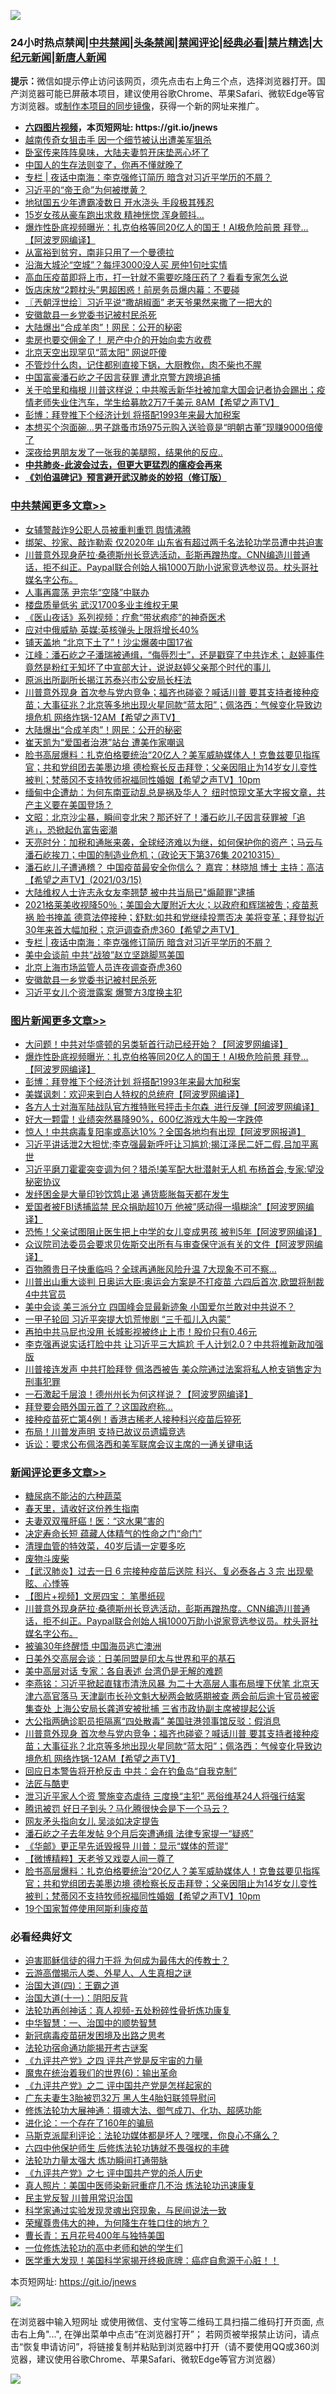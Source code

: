 ![](https://raw.githubusercontent.com/fqnews/bnews/master/64photo/fqnews-qr.jpg)

<div id="tt">
<h3>24小时热点禁闻|<a href="#%E4%B8%AD%E5%85%B1%E7%A6%81%E9%97%BB%E6%9B%B4%E5%A4%9A%E6%96%87%E7%AB%A0">中共禁闻</a>|<a href="#%E5%9B%BE%E7%89%87%E6%96%B0%E9%97%BB%E6%9B%B4%E5%A4%9A%E6%96%87%E7%AB%A0">头条禁闻</a>|<a href="#%E6%96%B0%E9%97%BB%E8%AF%84%E8%AE%BA%E6%9B%B4%E5%A4%9A%E6%96%87%E7%AB%A0">禁闻评论|<a href="#%E5%BF%85%E7%9C%8B%E7%BB%8F%E5%85%B8%E5%A5%BD%E6%96%87">经典必看|<a href="/video.md#%E7%A6%81%E7%89%87%E7%B2%BE%E9%80%89">禁片精选</a>|<a href="https://github.com/fqnews/djy/blob/master/gb/nf1351518.md#1">大纪元新闻</a>|<a href="https://github.com/fqnews/ntdtv/blob/master/gb/prog204.md#1">新唐人新闻</a></h3>
<div><b>提示：</b>微信如提示停止访问该网页，须先点击右上角三个点，选择浏览器打开。国产浏览器可能已屏蔽本项目，建议使用谷歌Chrome、苹果Safari、微软Edge等官方浏览器。或<a href="https://github.com/fqnews/bnews/blob/master/%E5%88%B6%E4%BD%9Cgit%E7%A6%81%E9%97%BB%E9%95%9C%E5%83%8F.md">制作本项目的同步镜像</a>，获得一个新的网址来推广。</div>
<ul>
<li><b><a href="http://d1.bdrive.tk/64.mp4" target="_blank">六四图片视频</a>，本页短网址: https://git.io/jnews</b></li>
<li><a href="/lifebaike/20210315/1505455.md">越南传奇女狙击手 因一个细节被认出遭美军狙杀</a></li>
<li><a href="/cbnews/20210315/1505530.md">卧室传来阵阵臭味，大陆夫妻剪开床垫恶心坏了</a></li>
<li><a href="/funmedia/20210316/1505808.md">中国人的生存法则变了，你再不懂就晚了</a></li>
<li><a href="/cbnews/20210316/1505795.md">专栏 | 夜话中南海：李克强修订简历 暗含对习近平学历的不屑？</a></li>
<li><a href="/headline/20210316/1505938.md">习近平的“帝王命”为何被搅黄？</a></li>
<li><a href="/cbnews/20210315/1505480.md">地狱国五少年遭霸凌数日 开水浇头 手段极其残忍</a></li>
<li><a href="/cbnews/20210315/1505573.md">15岁女孩从豪车跑出求救 精神恍惚 浑身颤抖…</a></li>
<li><a href="/topimagenews/20210316/1505989.md">爆炸性卧底视频曝光：扎克伯格等同20亿人的国王！AI极危险前景 拜登...【阿波罗网编译】</a></li>
<li><a href="/cnnews/20210316/1505759.md">从富裕到贫穷，南非只用了一个曼德拉</a></li>
<li><a href="/finance/20210316/1505811.md">沿海大城沦“空城”？每坪3000没人买 房仲1句吐实情</a></li>
<li><a href="/health/20210316/1505784.md">高血压疫苗即将上市，打一针就不需要吃降压药了？看看专家怎么说</a></li>
<li><a href="/funmedia/20210316/1505954.md">饭店床放“2颗枕头”男超困惑！前房务员爆内幕：不要碰</a></li>
<li><a href="/ssgc/20210316/1505667.md">〖兲朝浮世绘〗习近平说“撒胡椒面” 老天爷果然来撒了一把大的</a></li>
<li><a href="/cbnews/20210316/1505751.md">安徽歙县一乡党委书记被村民杀死</a></li>
<li><a href="/cbnews/20210316/1505980.md">大陆爆出“合成羊肉”！网民：公开的秘密</a></li>
<li><a href="/cnnews/20210316/1505942.md">卖房也要交佣金了！ 房产中介的开始向卖方收费</a></li>
<li><a href="/headline/20210315/1505572.md">北京天空出现罕见“蓝太阳” 网说吓傻</a></li>
<li><a href="/lifebaike/20210316/1505831.md">不管炒什么肉，记住都别直接下锅，大厨教你，肉不柴也不腥</a></li>
<li><a href="/comments/20210316/1505619.md">中国富豪潘石屹之子因言获罪 遭北京警方跨境追捕</a></li>
<li><a href="/comments/20210315/1505497.md">关于哈里和梅根 川普这样说；中共喉舌新华社被加拿大国会记者协会踢出；疫情老师失业住汽车，学生给募款2万7千美元 8AM【希望之声TV】</a></li>
<li><a href="/topimagenews/20210316/1505703.md">彭博：拜登推下个经济计划 将搭配1993年来最大加税案</a></li>
<li><a href="/funmedia/20210316/1505779.md">本想买个泡面碗…男子跳蚤市场975元购入送验竟是“明朝古董”现赚9000倍傻了</a></li>
<li><a href="/funmedia/20210316/1505872.md">深夜给男朋友发了一张我的美腿照，结果他的反应..</a></li>
<li><b><a href="/comments/20200211/1275071.md" target="_blank">中共肺炎-此波会过去，但更大更猛烈的瘟疫会再来</a></b></li>
<li><b><a href="/comments/20200207/1272816.md" target="_blank">《刘伯温碑记》预言避开武汉肺炎的妙招（修订版）</a></b></li>
</ul>
</div>

<div class="catlist">
<h3><a href="/cbnews/" target="_blank">中共禁闻</a><span><a href="/cbnews/" target="_blank" rel="nofollow">更多文章>></a></span></h3>
<ul>
<li><a href="/cbnews/20210316/1506130.md" target="_blank">女辅警敲诈9公职人员被重判重罚 舆情沸腾</a></li>
<li><a href="/cbnews/20210316/1506117.md" target="_blank">绑架、抄家、敲诈勒索 仅2020年 山东省有超过两千名法轮功学员遭中共迫害</a></li>
<li><a href="/comments/20210316/1506104.md" target="_blank">川普意外现身萨拉·桑德斯州长竞选活动，彭斯再蹭热度。CNN编造川普通话，拒不纠正。Paypal联合创始人捐1000万助小说家竞选参议员。枕头哥社媒名字公布。</a></li>
<li><a href="/cbnews/20210316/1506089.md" target="_blank">人事再震荡 尹宗华“空降”中联办</a></li>
<li><a href="/cbnews/20210316/1506088.md" target="_blank">楼盘质量低劣 武汉1700多业主维权无果</a></li>
<li><a href="/cbnews/20210316/1506062.md" target="_blank">《医山夜话》系列视频：疗愈“带状疱疹”的神奇医术</a></li>
<li><a href="/cbnews/20210316/1506036.md" target="_blank">应对中俄威胁 英媒:英核弹头上限将增长40%</a></li>
<li><a href="/cbnews/20210316/1506035.md" target="_blank">铺天盖地 “北京下土了”！沙尘爆袭中国17省</a></li>
<li><a href="/cbnews/20210316/1506030.md" target="_blank">江峰：潘石屹之子潘瑞被通缉，“侮辱烈士”，还是戳穿了中共诈术； 赵婷事件竟然是粉红无知坏了中宣部大计，说说赵婷父亲那个时代的事儿</a></li>
<li><a href="/cbnews/20210316/1506008.md" target="_blank">原派出所副所长揭江苏泰兴市公安局长枉法</a></li>
<li><a href="/comments/20210316/1505993.md" target="_blank">川普意外现身 首次参与党内竞争；福齐也碰瓷？喊话川普 要其支持者接种疫苗；大事征兆？北京等多地出现火星同款“蓝太阳”；佩洛西：气候变化导致边境危机 网络炸锅-12AM【希望之声TV】</a></li>
<li><a href="/cbnews/20210316/1505980.md" target="_blank">大陆爆出“合成羊肉”！网民：公开的秘密</a></li>
<li><a href="/cbnews/20210316/1505972.md" target="_blank">崔天凯为“爱国者治港”站台 遭美作家嘲讽</a></li>
<li><a href="/comments/20210316/1505950.md" target="_blank">脸书高层爆料：扎克伯格要统治“20亿人？美军威胁媒体人！克鲁兹要见指挥官；共和党组团去美墨边境 德检察长反击拜登；父亲因阻止为14岁女儿变性 被判；梵蒂冈不支持牧师祝福同性婚姻【希望之声TV】10pm</a></li>
<li><a href="/comments/20210316/1505901.md" target="_blank">缅甸中企遭劫：为何东南亚动乱总是祸及华人？  纽时惊现文革大字报文章，共产主义要在美国登场？</a></li>
<li><a href="/cbnews/20210316/1505870.md" target="_blank">文昭：北京沙尘暴，瞬间变北宋？那还好了！潘石屹儿子因言获罪被「追逃」，恐掀起仇富告密潮</a></li>
<li><a href="/cbnews/20210316/1505869.md" target="_blank">天亮时分：加税和通胀来袭，全球经济难以为继，如何保护你的资产；马云与潘石屹挨刀；中国的制造业危机；（政论天下第376集 20210315）</a></li>
<li><a href="/comments/20210316/1505839.md" target="_blank">潘石屹儿子遭通稽？  中国疫苗最安全你信么？  嘉宾：林晓旭 博士 主持：高洁【希望之声TV】(2021/03/15)</a></li>
<li><a href="/cbnews/20210316/1505821.md" target="_blank">大陆维权人士许志永女友李翘楚 被中共当局已&quot;煽颠罪&quot;逮捕</a></li>
<li><a href="/comments/20210316/1505816.md" target="_blank">2021格莱美收视降50％；美国会大厦附近大火；以政府和辉瑞被吿；疫苗惹祸 脸书掩盖 德意法停接种；舒默:如共和党继续投票否决 美将变革；拜登拟近30年来首大幅加税；京沪调查奇虎360【希望之声TV】</a></li>
<li><a href="/cbnews/20210316/1505795.md" target="_blank">专栏 | 夜话中南海：李克强修订简历 暗含对习近平学历的不屑？</a></li>
<li><a href="/cbnews/20210316/1505777.md" target="_blank">美中会谈前 中共“战狼”赵立坚跳脚骂美国</a></li>
<li><a href="/cbnews/20210316/1505776.md" target="_blank">北京上海市场监管人员连夜调查奇虎360</a></li>
<li><a href="/cbnews/20210316/1505751.md" target="_blank">安徽歙县一乡党委书记被村民杀死</a></li>
<li><a href="/cbnews/20210316/1505720.md" target="_blank">习近平女儿个资泄露案 爆警方3度换主犯</a></li>

</ul>
</div>
<div class="catlist">
<h3><a href="/topimagenews/" target="_blank">图片新闻</a><span><a href="/topimagenews/" target="_blank" rel="nofollow">更多文章>></a></span></h3>
<ul>
<li><a href="/topimagenews/20210316/1506070.md" target="_blank">大问题！中共对华盛顿的另类斩首行动已经开始？【阿波罗网编译】</a></li>
<li><a href="/topimagenews/20210316/1505989.md" target="_blank">爆炸性卧底视频曝光：扎克伯格等同20亿人的国王！AI极危险前景 拜登&#8230;【阿波罗网编译】</a></li>
<li><a href="/topimagenews/20210316/1505703.md" target="_blank">彭博：拜登推下个经济计划 将搭配1993年来最大加税案</a></li>
<li><a href="/topimagenews/20210315/1505490.md" target="_blank">美媒讽刺：欢迎来到白人特权的总统府【阿波罗网编译】</a></li>
<li><a href="/topimagenews/20210315/1505477.md" target="_blank">各方人士对海军陆战队官方推特账号抨击卡尔森  进行反弹【阿波罗网编译】</a></li>
<li><a href="/topimagenews/20210315/1505269.md" target="_blank">好大一颗雷！业绩突然暴降90%，600亿游戏大牛股一字跌停</a></li>
<li><a href="/topimagenews/20210315/1505186.md" target="_blank">惊人！中共病毒复阳率或高达10%？全国各地均有出现【阿波罗网报道】</a></li>
<li><a href="/topimagenews/20210315/1505073.md" target="_blank">习近平讲话泄2大担忧;李克强最新呼吁让习尴尬;揭江泽民二奸二假,吕加平离世</a></li>
<li><a href="/topimagenews/20210315/1505033.md" target="_blank">习近平磨刀霍霍突变调为何？猎杀!美军配大批潜射无人机 布杨首会,专家:望没秘密协议</a></li>
<li><a href="/topimagenews/20210315/1505012.md" target="_blank">发纾困金是大量印钞饮鸩止渴 通货膨胀每天都在发生</a></li>
<li><a href="/topimagenews/20210314/1504944.md" target="_blank">爱国者被FBI诱捕监禁 民众捐助超10万 他被&#8221;感动得一塌糊涂&#8221;【阿波罗网编译】</a></li>
<li><a href="/topimagenews/20210314/1504887.md" target="_blank">恐怖！父亲试图阻止医生把上中学的女儿变成男孩 被判5年【阿波罗网编译】</a></li>
<li><a href="/topimagenews/20210314/1504740.md" target="_blank">众议院司法委员会要求贝佐斯交出所有与审查保守派有关的文件【阿波罗网编译】</a></li>
<li><a href="/topimagenews/20210314/1504485.md" target="_blank">百物腾贵日子快重临吗？全球再通胀风险升温 7大现象不可不察…</a></li>
<li><a href="/topimagenews/20210314/1504484.md" target="_blank">川普出山重大谈判 日奥运大臣:奥运会方案是不打疫苗 六四后首次,欧盟将制裁4中共官员</a></li>
<li><a href="/topimagenews/20210313/1504284.md" target="_blank">美中会谈 美三派分立 四国峰会显最新迹象 小国爱尔兰敢对中共说不？</a></li>
<li><a href="/topimagenews/20210313/1504189.md" target="_blank">一甲子轮回 习近平突提大饥荒惨剧 “三千孤儿入内蒙”</a></li>
<li><a href="/topimagenews/20210313/1504092.md" target="_blank">再拍中共马屁也没用 长城影视被终止上市！股价只有0.46元</a></li>
<li><a href="/topimagenews/20210313/1503935.md" target="_blank">李克强再说实话打脸中共 让习近平三大尴尬 千人计划2.0？中共将推新政加强版</a></li>
<li><a href="/topimagenews/20210312/1503627.md" target="_blank">川普接连发声 中共打脸拜登 佩洛西被告 美众院通过法案将私人枪支销售定为刑事犯罪</a></li>
<li><a href="/topimagenews/20210312/1503547.md" target="_blank">一石激起千层浪！德州州长为何这样说？【阿波罗网编译】</a></li>
<li><a href="/topimagenews/20210312/1503529.md" target="_blank">拜登要会晤外国元首了？这国政府称…</a></li>
<li><a href="/topimagenews/20210312/1503528.md" target="_blank">接种疫苗死亡第4例！香港古稀老人接种科兴疫苗后猝死</a></li>
<li><a href="/topimagenews/20210312/1503252.md" target="_blank">布局！川普发声明 支持已故议员遗孀竞选</a></li>
<li><a href="/topimagenews/20210312/1503251.md" target="_blank">诉讼：要求公布佩洛西和美军联席会议主席的一通关键电话</a></li>

</ul>
</div>
<div class="catlist">
<h3><a href="/comments/" target="_blank">新闻评论</a><span><a href="/comments/" target="_blank" rel="nofollow">更多文章>></a></span></h3>
<ul>
<li><a href="/comments/20210316/1506141.md" target="_blank">糖尿病不能沾的六种蔬菜</a></li>
<li><a href="/comments/20210316/1506140.md" target="_blank">春天里，请收好这份养生指南</a></li>
<li><a href="/comments/20210316/1506139.md" target="_blank">夫妻双双罹肝癌！医：“这水果”害的</a></li>
<li><a href="/comments/20210316/1506138.md" target="_blank">决定寿命长短 蕴藏人体精气的性命之门“命门”</a></li>
<li><a href="/comments/20210316/1506137.md" target="_blank">清理血管的特效菜，40岁后请一定要多吃</a></li>
<li><a href="/comments/20210316/1506114.md" target="_blank">废物斗废柴</a></li>
<li><a href="/comments/20210316/1506113.md" target="_blank">【武汉肺炎】过去一日 6 宗接种疫苗后送院 科兴、复必泰各占 3 宗 出现晕眩、心悸等</a></li>
<li><a href="/comments/20210316/1506112.md" target="_blank">【图片+视频】文房四宝： 笔墨纸砚</a></li>
<li><a href="/comments/20210316/1506104.md" target="_blank">川普意外现身萨拉·桑德斯州长竞选活动，彭斯再蹭热度。CNN编造川普通话，拒不纠正。Paypal联合创始人捐1000万助小说家竞选参议员。枕头哥社媒名字公布。</a></li>
<li><a href="/comments/20210316/1506086.md" target="_blank">被骗30年终醒悟 中国海员逃亡澳洲</a></li>
<li><a href="/comments/20210316/1506079.md" target="_blank">日美外交高层会谈：日美同盟是印太与世界和平的基石</a></li>
<li><a href="/comments/20210316/1506051.md" target="_blank">美中高层对话 专家：各自表述 台湾仍是无解的难题</a></li>
<li><a href="/comments/20210316/1506028.md" target="_blank">李燕铭：习近平掀起直辖市清洗风暴 为二十大高层人事布局埋下伏笔 北京天津六高官落马 天津副市长孙文魁大秘两会敏感期被查 两会前后逾十官员被密集查处 上海公安局长龚道安被批捕 三省市政协副主席被提起公诉</a></li>
<li><a href="/comments/20210316/1506015.md" target="_blank">大公指两确诊职员拒隔离“四处散毒” 美国驻港领事馆反驳：假消息</a></li>
<li><a href="/comments/20210316/1505993.md" target="_blank">川普意外现身 首次参与党内竞争；福齐也碰瓷？喊话川普 要其支持者接种疫苗；大事征兆？北京等多地出现火星同款“蓝太阳”；佩洛西：气候变化导致边境危机 网络炸锅-12AM【希望之声TV】</a></li>
<li><a href="/comments/20210316/1505988.md" target="_blank">回应日本警告将开枪反击 中共：会在钓鱼岛“自我克制”</a></li>
<li><a href="/comments/20210316/1505985.md" target="_blank">法匠与酷吏</a></li>
<li><a href="/comments/20210316/1505984.md" target="_blank">泄习近平家人个资 警施变态虐待 三度换“主犯” 恶俗维基24人将强行结案</a></li>
<li><a href="/comments/20210316/1505982.md" target="_blank">腾讯被罚 好日子到头？马化腾很快会是下一个马云？</a></li>
<li><a href="/comments/20210316/1505978.md" target="_blank">网友矛头指向女儿 吴淡如决定提告</a></li>
<li><a href="/comments/20210316/1505965.md" target="_blank">潘石屹之子去年发帖 9个月后突遭通缉 法律专家提一“疑惑”</a></li>
<li><a href="/comments/20210316/1505962.md" target="_blank">《华邮》更正早先诋毁报导 川普：显示“媒体的荒谬”</a></li>
<li><a href="/comments/20210316/1505957.md" target="_blank">【微博精粹】天老爷又戏耍人间一尊了</a></li>
<li><a href="/comments/20210316/1505950.md" target="_blank">脸书高层爆料：扎克伯格要统治“20亿人？美军威胁媒体人！克鲁兹要见指挥官；共和党组团去美墨边境 德检察长反击拜登；父亲因阻止为14岁女儿变性 被判；梵蒂冈不支持牧师祝福同性婚姻【希望之声TV】10pm</a></li>
<li><a href="/comments/20210316/1505945.md" target="_blank">19个国家暂停使用阿斯利康疫苗</a></li>

</ul>
</div>

<div class="catlist">
<h3>必看经典好文</h3>
<ul>
<li><a href="/comments/20200622/1346846.md" target="_blank">迫害耶稣信徒的得力干将  为何成为最伟大的传教士？</a></li>
<li><a href="/comments/20200919/82684.md" target="_blank">云游高僧揭示人类、外星人、人生真相之谜</a></li>
<li><a href="/cbnews/20180310/912637.md" target="_blank">治国大道(四)：王霸之道</a></li>
<li><a href="/cbnews/20180317/915893.md" target="_blank">治国大道(十一)：阴阳反背</a></li>
<li><a href="/comments/20190516/1128964.md" target="_blank">法轮功再创神话：真人视频-五处粉碎性骨折炼功康复</a></li>
<li><a href="/comments/20200605/1340202.md" target="_blank">中华智慧：一、治国中的顺势智慧</a></li>
<li><a href="/comments/20200917/1029129.md" target="_blank">新冠病毒疫苗研发困境及出路之思考</a></li>
<li><a href="/tculture/20121025/73079.md" target="_blank">法轮功宿命通功能揭开考古谜案</a></li>
<li><a href="/bookonline/20131116/201053.md" target="_blank">《九评共产党》之四 评共产党是反宇宙的力量</a></li>
<li><a href="/topimagenews/20180524/947358.md" target="_blank">魔鬼在统治着我们的世界(6)：输出革命</a></li>
<li><a href="/bookonline/20131116/201055.md" target="_blank">《九评共产党》之二 评中国共产党是怎样起家的</a></li>
<li><a href="/cbnews/20200611/1343037.md" target="_blank">广东夫妻生3胎被罚32万 黑人生4胎妇联领导慰问</a></li>
<li><a href="/comments/20191203/1234383.md" target="_blank">修炼法轮功大展神通：摄魂大法、御气成刀、化功、超感功能</a></li>
<li><a href="/comments/20200907/1392278.md" target="_blank">进化论：一个存在了160年的骗局</a></li>
<li><a href="/comments/20210207/1482940.md" target="_blank">马斯克派犀利评论：法轮功媒体都是坏人？嘿嘿，你良心不痛么？</a></li>
<li><a href="/comments/20200926/1403542.md" target="_blank">六四中他保护师生 后修炼法轮功铸就不畏强权的丰碑</a></li>
<li><a href="/cbnews/20200816/1381005.md" target="_blank">法轮功力量太强大 炼功瞬间打通带脉</a></li>
<li><a href="/bookonline/20131116/201048.md" target="_blank">《九评共产党》之七 评中国共产党的杀人历史</a></li>
<li><a href="/comments/20210215/1487728.md" target="_blank">真人照片：美国中医师染新冠重症几不治 炼法轮功迅速康复</a></li>
<li><a href="/comments/20200621/1348236.md" target="_blank">民主党反智 川普用常识治国</a></li>
<li><a href="/comments/20200921/1400587.md" target="_blank">科学家通过实验发现灵魂出窍现象，与民间说法一致</a></li>
<li><a href="/comments/20200618/1346830.md" target="_blank">荣耀尊贵伟大的神，为何降生在牲口住的地方？</a></li>
<li><a href="/comments/20200713/1359796.md" target="_blank">曹长青：五月花号400年与独特美国</a></li>
<li><a href="/cbnews/20200702/1354550.md" target="_blank">一位修炼法轮功的高中老师和她的学生们</a></li>
<li><a href="/comments/20201115/1431139.md" target="_blank">医学重大发现！美国科学家揭开终极底牌：癌症自愈源于心脏！！</a></li>

</ul>
</div>

本页短网址: https://git.io/jnews

![](https://raw.githubusercontent.com/fqnews/bnews/master/64photo/fqnews-qr.jpg)

在浏览器中输入短网址 或使用微信、支付宝等二维码工具扫描二维码打开页面, 点击右上角"...", 在弹出菜单中点击“在浏览器打开”； 若网页被举报禁止访问，请点击“恢复申请访问”，将链接复制并粘贴到浏览器中打开（请不要使用QQ或360浏览器，建议使用谷歌Chrome、苹果Safari、微软Edge等官方浏览器）

![](https://raw.githubusercontent.com/fqnews/bnews/master/64photo/wx.jpg)